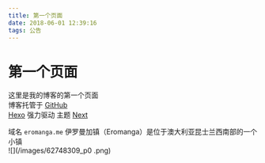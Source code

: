 ```yaml
---
title: 第一个页面
date: 2018-06-01 12:39:16
tags: 公告
---
```


# 第一个页面
这里是我的博客的第一个页面  
博客托管于 [GitHub](https://github.com/EromangaMe/eromanga.me)  
[Hexo](htttps://hexo.io) 强力驱动 主题 [Next](https://github.com/iissnan/hexo-theme-next)  

域名 `eromanga.me` 伊罗曼加镇（Eromanga）是位于澳大利亚昆士兰西南部的一个小镇  
![](/images/62748309_p0 .png)
